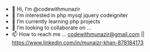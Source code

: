 - 👋 Hi, I’m @codewithmunazir
- 👀 I’m interested in php mysql jquery codeigniter
- 🌱 I’m currently learning php projects
- 💞️ I’m looking to collaborate on ...
- 📫 How to reach me ... codewithmunazir@gmail.com || https://www.linkedin.com/in/munaizr-khan-878184173

<!---
codewithmunazir/codewithmunazir is a ✨ special ✨ repository because its `README.md` (this file) appears on your GitHub profile.
You can click the Preview link to take a look at your changes.
--->
